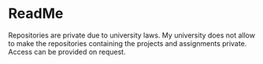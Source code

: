 # ReadMe
Repositories are private due to university laws.
My university does not allow to make the repositories containing the projects and assignments private.
Access can be provided on request.
